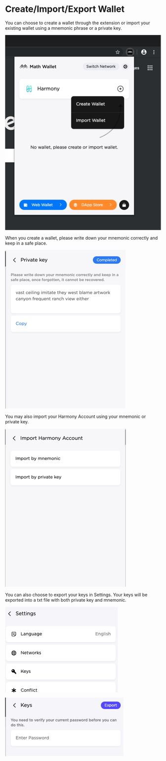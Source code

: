 # Create/Import/Export Wallet

You can choose to create a wallet through the extension or import your existing wallet using a mnemonic phrase or a private key.

![](<../../../../.gitbook/assets/image (29) (2) (2) (2) (2) (1) (1) (1).png>)

When you create a wallet, please write down your mnemonic correctly and keep in a safe place.&#x20;

![](<../../../../.gitbook/assets/image (67).png>)

You may also import your Harmony Account using your mnemonic or private key.

![](<../../../../.gitbook/assets/image (73) (2) (2) (2) (2) (2) (2) (2) (2) (1) (2) (2) (2) (2) (2) (2) (2) (1) (1) (1) (1).png>)

You can also choose to export your keys in Settings. Your keys will be exported into a txt file with both private key and mnemonic.

![](<../../../../.gitbook/assets/image (116).png>)

![](<../../../../.gitbook/assets/image (117).png>)
